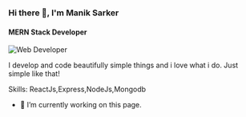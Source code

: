 ### Hi there 👋, I'm Manik Sarker
#### MERN Stack Developer
![Web Developer](https://media.licdn.com/dms/image/D5616AQFaZvXq5UIx8g/profile-displaybackgroundimage-shrink_350_1400/0/1695749083521?e=1703721600&v=beta&t=B0uISk0nWQP6zR84wGcY2CTsjCcVOAQH8EOAQ4UQBXw)

I develop and code beautifully simple things and i love what i do. Just simple like that!

Skills: ReactJs,Express,NodeJs,Mongodb

- 🔭 I’m currently working on this page. 











